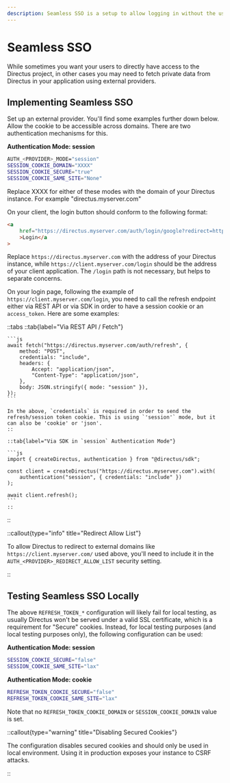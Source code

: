 ```yaml
---
description: Seamless SSO is a setup to allow logging in without the user ever seeing Directus' login page.
---
```


# Seamless SSO

While sometimes you want your users to directly have access to the Directus project, in other cases you may need to
fetch private data from Directus in your application using external providers. 

## Implementing Seamless SSO

Set up an external provider. You'll find some examples further down below. Allow the cookie to be accessible across domains. There are two authentication mechanisms for this.

**Authentication Mode: session**

```sh
AUTH_<PROVIDER>_MODE="session"
SESSION_COOKIE_DOMAIN="XXXX"
SESSION_COOKIE_SECURE="true"
SESSION_COOKIE_SAME_SITE="None"
```

Replace XXXX for either of these modes with the domain of your Directus instance. For example "directus.myserver.com"

On your client, the login button should conform to the following format:

```html
<a
	href="https://directus.myserver.com/auth/login/google?redirect=https://client.myserver.com/login"
	>Login</a
>
```

Replace `https://directus.myserver.com` with the address of your Directus instance, while `https://client.myserver.com/login` should be the address of your client application. The `/login` path is not necessary, but helps to separate concerns.

On your login page, following the example of `https://client.myserver.com/login`, you need to call the refresh
endpoint either via REST API or via SDK in order to have a session cookie or an `access_token`. Here are some
examples:

::tabs
	::tab{label="Via REST API / Fetch"}

    ```js
    await fetch("https://directus.myserver.com/auth/refresh", {
    	method: "POST",
    	credentials: "include",
    	headers: {
    		Accept: "application/json",
    		"Content-Type": "application/json",
    	},
    	body: JSON.stringify({ mode: "session" }),
    });
    ```

    In the above, `credentials` is required in order to send the refresh/session token cookie. This is using `'session'` mode, but it can also be 'cookie' or 'json'.
	::

	::tab{label="Via SDK in `session` Authentication Mode"}

    ```js
    import { createDirectus, authentication } from "@directus/sdk";

    const client = createDirectus("https://directus.myserver.com").with(
    	authentication("session", { credentials: "include" })
    );

    await client.refresh();
    ```
	::
::

::callout{type="info" title="Redirect Allow List"}

To allow Directus to redirect to external domains like `https://client.myserver.com/` used above, you'll need to include
it in the `AUTH_<PROVIDER>_REDIRECT_ALLOW_LIST` security setting.

::

## Testing Seamless SSO Locally

The above `REFRESH_TOKEN_*` configuration will likely fail for local testing, as usually Directus won't be served under
a valid SSL certificate, which is a requirement for "Secure" cookies. Instead, for local testing purposes (and local
testing purposes only), the following configuration can be used:

**Authentication Mode: session**

```sh
SESSION_COOKIE_SECURE="false"
SESSION_COOKIE_SAME_SITE="lax"
```

**Authentication Mode: cookie**

```sh
REFRESH_TOKEN_COOKIE_SECURE="false"
REFRESH_TOKEN_COOKIE_SAME_SITE="lax"
```

Note that no `REFRESH_TOKEN_COOKIE_DOMAIN` or `SESSION_COOKIE_DOMAIN` value is set.

::callout{type="warning" title="Disabling Secured Cookies"}

The configuration disables secured cookies and should only be used in local environment. Using it in production exposes
your instance to CSRF attacks.

::
